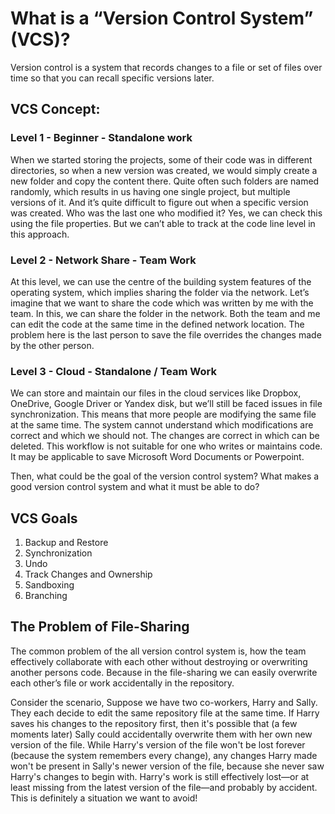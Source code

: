 # What is a “Version Control System” (VCS)?
Version control is a system that records changes to a file or set of files over time so that you can recall specific versions later.

## VCS Concept:

### Level 1 - Beginner - Standalone work

When we started storing the projects, some of their code was in different directories, so when a new version was created, we would simply create a new folder and copy the content there. Quite often such folders are named randomly, which results in us having one single project, but multiple versions of it. And it’s quite difficult to figure out when a specific version was created. Who was the last one who modified it? Yes, we can check this using the file properties. But we can’t able to track at the code line level in this approach.

### Level 2 - Network Share - Team Work

At this level, we can use the centre of the building system features of the operating system, which implies sharing the folder via the network. Let’s imagine that we want to share the code which was written by me with the team. In this, we can share the folder in the network. Both the team and me can edit the code at the same time in the defined network location. The problem here is the last person to save the file overrides the changes made by the other person.

### Level 3 - Cloud - Standalone / Team Work

We can store and maintain our files in the cloud services like Dropbox, OneDrive, Google Driver or Yandex disk, but we’ll still be faced issues in file synchronization. This means that more people are modifying the same file at the same time. The system cannot understand which modifications are correct and which we should not. The changes are correct in which can be deleted. This workflow is not suitable for one who writes or maintains code. It may be applicable to save Microsoft Word Documents or Powerpoint.

Then, what could be the goal of the version control system? What makes a good version control system and what it must be able to do?

## VCS Goals
1. Backup and Restore
2. Synchronization
3. Undo
4. Track Changes and Ownership
5. Sandboxing
6. Branching

## The Problem of File-Sharing

The common problem of the all version control system is, how the team effectively collaborate with each other without destroying or overwriting another persons code. Because in the file-sharing we can easily overwrite each other’s file or work accidentally in the repository.

Consider the scenario, Suppose we have two co-workers, Harry and Sally. They each decide to edit the same repository file at the same time. If Harry saves his changes to the repository first, then it's possible that (a few moments later) Sally could accidentally overwrite them with her own new version of the file. While Harry's version of the file won't be lost forever (because the system remembers every change), any changes Harry made won't be present in Sally's newer version of the file, because she never saw Harry's changes to begin with. Harry's work is still effectively lost—or at least missing from the latest version of the file—and probably by accident. This is definitely a situation we want to avoid!